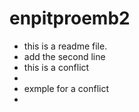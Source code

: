 # enpitproemb2

- this is a readme file.
- add the second line
- this is a conflict
- 
- exmple for a conflict
- 
